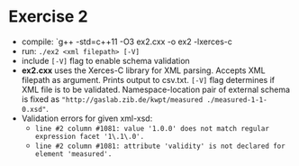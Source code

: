# Exercise 2
* compile: `g++ -std=c++11 -O3 ex2.cxx -o ex2 -lxerces-c
* run: `./ex2 <xml filepath> [-V]`
* include `[-V]` flag to enable schema validation
* **ex2.cxx** uses the Xerces-C library for XML parsing. Accepts XML filepath as argument. Prints output to csv.txt. `[-V]` flag determines if XML file is to be validated. Namespace-location pair of external schema is fixed as `"http://gaslab.zib.de/kwpt/measured ./measured-1-1-0.xsd"`.
* Validation errors for given xml-xsd:
    * `line #2 column #1081: value '1.0.0' does not match regular expression facet '1\.1\.0'.`
    * `line #2 column #1081: attribute 'validity' is not declared for element 'measured'.`